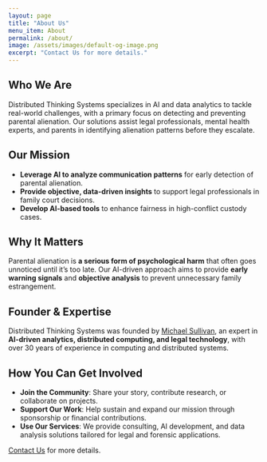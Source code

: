 ```yaml
---
layout: page
title: "About Us"
menu_item: About
permalink: /about/
image: /assets/images/default-og-image.png
excerpt: "Contact Us for more details."
---
```


## Who We Are  
Distributed Thinking Systems specializes in AI and data analytics to tackle real-world challenges, with a primary focus on detecting and preventing parental alienation. Our solutions assist legal professionals, mental health experts, and parents in identifying alienation patterns before they escalate.

## Our Mission  
- **Leverage AI to analyze communication patterns** for early detection of parental alienation.  
- **Provide objective, data-driven insights** to support legal professionals in family court decisions.  
- **Develop AI-based tools** to enhance fairness in high-conflict custody cases. 

## Why It Matters
Parental alienation is **a serious form of psychological harm** that often goes unnoticed until it’s too late. Our AI-driven approach aims to provide **early warning signals** and **objective analysis** to prevent unnecessary family estrangement.

## Founder & Expertise
Distributed Thinking Systems was founded by [Michael Sullivan](/about/resume), an expert in **AI-driven analytics, distributed computing, and legal technology**, with over 30 years of experience in computing and distributed systems.

## How You Can Get Involved
- **Join the Community**: Share your story, contribute research, or collaborate on projects.
- **Support Our Work**: Help sustain and expand our mission through sponsorship or financial contributions.
- **Use Our Services**: We provide consulting, AI development, and data analysis solutions tailored for legal and forensic applications.

[Contact Us](/contact) for more details.

